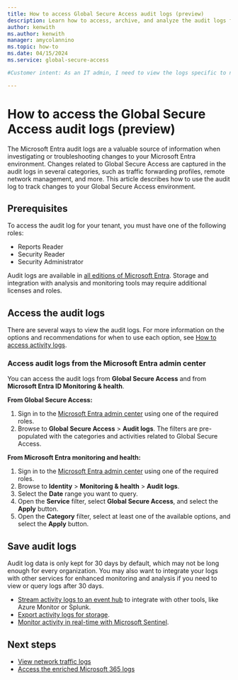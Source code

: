 ```yaml
---
title: How to access Global Secure Access audit logs (preview)
description: Learn how to access, archive, and analyze the audit logs for Microsoft's Security Service Edge solution.
author: kenwith
ms.author: kenwith
manager: amycolannino
ms.topic: how-to
ms.date: 04/15/2024
ms.service: global-secure-access

#Customer intent: As an IT admin, I need to view the logs specific to network access so I can better manage the solution.

---
```


# How to access the Global Secure Access audit logs (preview)

The Microsoft Entra audit logs are a valuable source of information when investigating or troubleshooting changes to your Microsoft Entra environment. Changes related to Global Secure Access are captured in the audit logs in several categories, such as traffic forwarding profiles, remote network management, and more. This article describes how to use the audit log to track changes to your Global Secure Access environment.

## Prerequisites

To access the audit log for your tenant, you must have one of the following roles: 

- Reports Reader
- Security Reader
- Security Administrator

Audit logs are available in [all editions of Microsoft Entra](/azure/active-directory/reports-monitoring/concept-audit-logs). Storage and integration with analysis and monitoring tools may require additional licenses and roles.

## Access the audit logs

There are several ways to view the audit logs. For more information on the options and recommendations for when to use each option, see [How to access activity logs](/azure/active-directory/reports-monitoring/howto-access-activity-logs).

### Access audit logs from the Microsoft Entra admin center

You can access the audit logs from **Global Secure Access** and from **Microsoft Entra ID Monitoring & health**.

**From Global Secure Access:**
1. Sign in to the [Microsoft Entra admin center](https://entra.microsoft.com/) using one of the required roles.
1. Browse to **Global Secure Access** > **Audit logs**. The filters are pre-populated with the categories and activities related to Global Secure Access.

**From Microsoft Entra monitoring and health:**
1. Sign in to the [Microsoft Entra admin center](https://entra.microsoft.com/) using one of the required roles.
1. Browse to **Identity** > **Monitoring & health** > **Audit logs**.
1. Select the **Date** range you want to query.
1. Open the **Service** filter, select **Global Secure Access**, and select the **Apply** button.
1. Open the **Category** filter, select at least one of the available options, and select the **Apply** button.

## Save audit logs

Audit log data is only kept for 30 days by default, which may not be long enough for every organization. You may also want to integrate your logs with other services for enhanced monitoring and analysis if you need to view or query logs after 30 days.

- [Stream activity logs to an event hub](/azure/active-directory/reports-monitoring/tutorial-azure-monitor-stream-logs-to-event-hub) to integrate with other tools, like Azure Monitor or Splunk.
- [Export activity logs for storage](/azure/active-directory/reports-monitoring/quickstart-azure-monitor-route-logs-to-storage-account).
- [Monitor activity in real-time with Microsoft Sentinel](/azure/sentinel/quickstart-onboard).



## Next steps

- [View network traffic logs](how-to-view-traffic-logs.md)
- [Access the enriched Microsoft 365 logs](how-to-view-enriched-logs.md)
